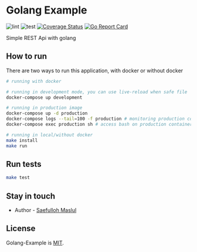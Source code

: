 # Golang Example

![lint](https://github.com/saefullohmaslul/Golang-Example/workflows/lint/badge.svg?branch=master) ![test](https://github.com/saefullohmaslul/Golang-Example/workflows/test/badge.svg?branch=master) [![Coverage Status](https://coveralls.io/repos/github/saefullohmaslul/Golang-Example/badge.svg?branch=master)](https://coveralls.io/github/saefullohmaslul/Golang-Example?branch=master) [![Go Report Card](https://goreportcard.com/badge/github.com/saefullohmaslul/Golang-Example)](https://goreportcard.com/report/github.com/saefullohmaslul/Golang-Example)

Simple REST Api with golang

## How to run

There are two ways to run this application, with docker or without docker

```bash
# running with docker

# running in development mode, you can use live-reload when safe file
docker-compose up development

# running in production image
docker-compose up -d production
docker-compose logs --tail=100 -f production # monitoring production container
docker-compose exec production sh # access bash on production container
```

```bash
# running in local/without docker
make install
make run
```

## Run tests

```bash
make test
```

## Stay in touch

* Author - [Saefulloh Maslul](https://linkedin.com/saefullohmaslul)

## License

Golang-Example is [MIT](LICENSE).
